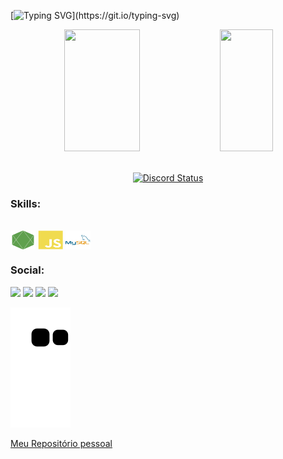 [![Typing SVG](https://readme-typing-svg.herokuapp.com/?center=true&vCenter=true&width=1000&color=ba60ff&lines=Olá,+bem-vindo+ao+meu+repositório!;Back-end+developer.)](https://git.io/typing-svg)

<div align="center">  
  <img width="49%" height="195px" src="https://github-readme-stats.vercel.app/api?username=KauaAmaroPires&show_icons=true&count_private=true&hide_border=true&title_color=ba60ff&icon_color=ba60ff&text_color=c9d1d9&bg_color=0d1117"/> 
  <img width="41%" height="195px" src="https://github-readme-stats.vercel.app/api/top-langs/?username=KauaAmaroPires&layout=compact&hide_border=true&title_color=ba60ff&text_color=ba60ff&bg_color=0d1117"/>
</div>

<p align="center"><br>
    <a href="https://discord.com/users/399006422253436949" target="_blank">
      <img width="45%" src="https://lanyard.cnrad.dev/api/399006422253436949?bg=151515&borderRadius=5px" alt="Discord Status"/>
    </a>
    
 ### Skills:

<div style="display: inline_block"><br>
  <img align="center" alt="NodeJS" height="30" width="40" src="https://raw.githubusercontent.com/devicons/devicon/master/icons/nodejs/nodejs-plain.svg">
  <img align="center" alt="Javascript" height="30" width="40" src="https://raw.githubusercontent.com/devicons/devicon/master/icons/javascript/javascript-plain.svg">
  <img align="center" alt="MySQL" height="30" width="40" src="https://raw.githubusercontent.com/devicons/devicon/master/icons/mysql/mysql-original-wordmark.svg">
</div>
  
 ### Social:
 
<div> 
  <a href="https://www.youtube.com/channel/UCYxhREEiWs2ByU0ezOhDKJw" target="_blank"><img src="https://img.shields.io/badge/YouTube-FF0000?style=for-the-badge&logo=youtube&logoColor=white" target="_blank"></a>
  <a href="https://instagram.com/kauaamaropires" target="_blank"><img src="https://img.shields.io/badge/-Instagram-%23E4405F?style=for-the-badge&logo=instagram&logoColor=white" target="_blank"></a>
 	<a href="https://www.twitch.tv/kalzin_tv" target="_blank"><img src="https://img.shields.io/badge/Twitch-9146FF?style=for-the-badge&logo=twitch&logoColor=white" target="_blank"></a>
 <a href="https://discord.com/users/399006422253436949" target="_blank"><img src="https://img.shields.io/badge/Discord-7289DA?style=for-the-badge&logo=discord&logoColor=white" target="_blank"></a>
  
  ![Snake animation](https://github.com/KauaAmaroPiresAL/KauaAmaroPiresAL/blob/output/github-contribution-grid-snake.svg)
 
</div>

[Meu Repositório pessoal](https://github.com/KauaAmaroPires)
